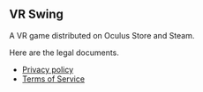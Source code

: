## VR Swing
A VR game distributed on Oculus Store and Steam.

Here are the legal documents.

- [Privacy policy](privacy-policy.md)
- [Terms of Service](terms-of-service.md)
